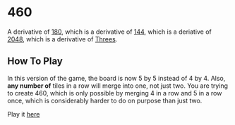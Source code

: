 # 460

A derivative of [180](http://gold5472.github.io/180/), which is a derivative of [144](https://jozeng.github.io/144), which is a deriative of [2048](https://git.io/2048/), which is a derivative of [Threes](http://asherv.com/threes/).

## How To Play

In this version of the game, the board is now 5 by 5 instead of 4 by 4. Also, **any number of** tiles in a row will merge into one, not just two. You are trying to create 460, which is only possible by merging 4 in a row and 5 in a row once, which is considerably harder to do on purpose than just two.

Play it [here](http://gold5472.github.io/180/)
